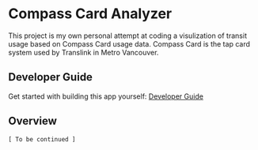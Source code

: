 # Compass Card Analyzer

This project is my own personal attempt at coding a visulization of transit usage based on Compass Card usage data. Compass Card is the tap card system used by Translink in Metro Vancouver.

## Developer Guide

Get started with building this app yourself: [Developer Guide](https://github.com/Xingyu96/CompassCardAnalyzer/tree/main/compass-card-analyzer)

## Overview

`[ To be continued ]`
